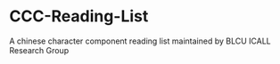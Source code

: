 # CCC-Reading-List
A chinese character component reading list maintained by BLCU ICALL Research Group
